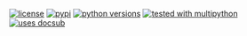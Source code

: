 [![license](https://img.shields.io/github/license/makukha/virtualenv-multipython.svg)](https://github.com/makukha/virtualenv-multipython/blob/main/LICENSE)
[![pypi](https://img.shields.io/pypi/v/virtualenv-multipython.svg#v0.5.0)](https://pypi.python.org/pypi/virtualenv-multipython)
[![python versions](https://img.shields.io/pypi/pyversions/virtualenv-multipython.svg)](https://pypi.org/project/virtualenv-multipython)
[![tested with multipython](https://img.shields.io/badge/tested_with-multipython-x)](https://github.com/makukha/multipython)
[![uses docsub](https://img.shields.io/badge/uses-docsub-royalblue)](https://github.com/makukha/docsub)
